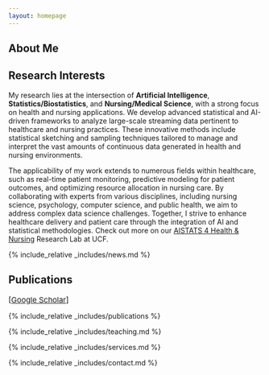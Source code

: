 ```yaml
---
layout: homepage
---
```


## About Me





## Research Interests

My research lies at the intersection of **Artificial Intelligence**, **Statistics/Biostatistics**, and **Nursing/Medical Science**, with a strong focus on health and nursing applications. We develop advanced statistical and AI-driven frameworks to analyze large-scale streaming data pertinent to healthcare and nursing practices. These innovative methods include statistical sketching and sampling techniques tailored to manage and interpret the vast amounts of continuous data generated in health and nursing environments.

The applicability of my work extends to numerous fields within healthcare, such as real-time patient monitoring, predictive modeling for patient outcomes, and optimizing resource allocation in nursing care. By collaborating with experts from various disciplines, including nursing science, psychology, computer science, and public health, we aim to address complex data science challenges. Together, I strive to enhance healthcare delivery and patient care through the integration of AI and statistical methodologies. Check out more on our [AISTATS 4 Health & Nursing](https://sciences.ucf.edu/statistics/aistats/) Research Lab at UCF. 

{% include_relative _includes/news.md %}

## Publications 
<span style="font-size:15px;">[</span><a href="https://scholar.google.com/citations?user=dYTCyDoAAAAJ" target="_blank" style="font-size:15px;">Google Scholar</a><span style="font-size:15px;">]</span>

{% include_relative _includes/publications %}

{% include_relative _includes/teaching.md %}

{% include_relative _includes/services.md %}

{% include_relative _includes/contact.md %}


